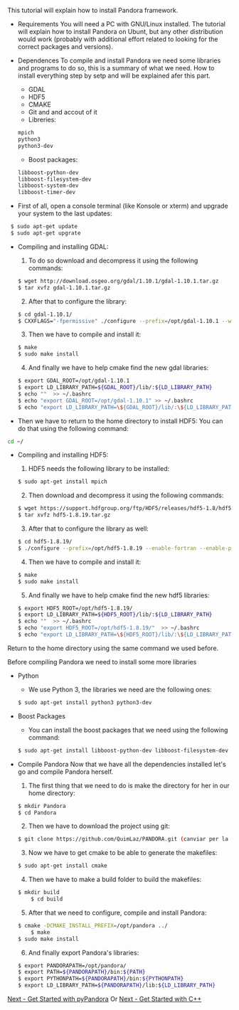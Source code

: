 
This tutorial will explain how to install Pandora framework.

- Requirements
You will need a PC with GNU/Linux installed. The tutorial will explain how to install Pandora on Ubunt, but any other distribution would work (probably with additional effort related to looking for the correct packages and versions).

- Dependences
To compile and install Pandora we need some libraries and programs to do so, this is a summary of what we need. How to install everything step by setp and will be explained afer this part.
	
	* GDAL
	* HDF5
	* CMAKE
	* Git and and accout of it
	* Libreries:
	```bash
	mpich
	python3 
	python3-dev
	```
	* Boost packages:
	```bash
	libboost-python-dev 
	libboost-filesystem-dev 
	libboost-system-dev 
	libboost-timer-dev
	```


- First of all, open a console terminal (like Konsole or xterm) and upgrade your system to the last updates:
```bash
 $ sudo apt-get update
 $ sudo apt-get upgrate
```

- Compiling and installing GDAL:
	1. To do so download and decompress it using the following commands:
	```bash
	$ wget http://download.osgeo.org/gdal/1.10.1/gdal-1.10.1.tar.gz
	$ tar xvfz gdal-1.10.1.tar.gz
	```

	2. After that to configure the library:
	```bash
	$ cd gdal-1.10.1/
	$ CXXFLAGS="-fpermissive" ./configure --prefix=/opt/gdal-1.10.1 --with-pcraster=internal --with-png=internal --with-libtiff=internal --with-geotiff=internal --with-jpeg=internal --with-gif=internal --with-netcdf=no --enable-debug
	```

	3. Then we have to compile and install it:
	```bash
	$ make
	$ sudo make install
	```

	4. And finally we have to help cmake find the new gdal libraries:
	```bash
	$ export GDAL_ROOT=/opt/gdal-1.10.1
	$ export LD_LIBRARY_PATH=${GDAL_ROOT}/lib/:${LD_LIBRARY_PATH}
	$ echo ""  >> ~/.bashrc
	$ echo "export GDAL_ROOT=/opt/gdal-1.10.1" >> ~/.bashrc	
	$ echo "export LD_LIBRARY_PATH=\${GDAL_ROOT}/lib/:\${LD_LIBRARY_PATH}" >> ~/.bashrc
	```
	
- Then we have to return to the home directory to install HDF5:
You can do that using the following command:
```bash
cd ~/
```

- Compiling and installing HDF5:
	1. HDF5 needs the following library to be installed:
	```bash
	$ sudo apt-get install mpich
	```
	2. Then download and decompress it using the following commands:
	```bash
	$ wget https://support.hdfgroup.org/ftp/HDF5/releases/hdf5-1.8/hdf5-1.8.19/src/hdf5-1.8.19.tar.gz	
	$ tar xvfz hdf5-1.8.19.tar.gz
	```

	3. After that to configure the library as well:
	```bash
	$ cd hdf5-1.8.19/
	$ ./configure --prefix=/opt/hdf5-1.8.19 --enable-fortran --enable-parallel --enable-debug=all	
	```

	4. Then we have to compile and install it:
	```bash
	$ make
	$ sudo make install
	```

	5. And finally we have to help cmake find the new hdf5 libraries:
	```bash
	$ export HDF5_ROOT=/opt/hdf5-1.8.19/
	$ export LD_LIBRARY_PATH=${HDF5_ROOT}/lib/:${LD_LIBRARY_PATH}
	$ echo ""  >> ~/.bashrc
	$ echo "export HDF5_ROOT=/opt/hdf5-1.8.19/"  >> ~/.bashrc
	$ echo "export LD_LIBRARY_PATH=\${HDF5_ROOT}/lib/:\${LD_LIBRARY_PATH}" >> ~/.bashrc
	```

Return to the home directory using the same command we used before.

Before compiling Pandora we need to install some more libraries

- Python
	* We use Python 3, the libraries we need are the following ones:
	```bash
	$ sudo apt-get install python3 python3-dev
	```

- Boost Packages
	* You can install the boost packages that we need using the following command:
	```bash
	$ sudo apt-get install libboost-python-dev libboost-filesystem-dev libboost-system-dev libboost-timer-dev
	```

- Compile Pandora
Now that we have all the dependencies installed let's go and compile Pandora herself.
	1. The first thing that we need to do is make the directory for her in our home directory:
	```bash
	$ mkdir Pandora
	$ cd Pandora
	```
	
	2. Then we have to download the project using git:
	```bash
	$ git clone https://github.com/QuimLaz/PANDORA.git (canviar per la master quan fem el merge)
	```

	3. Now we have to get cmake to be able to generate the makefiles:
	```bash
	$ sudo apt-get install cmake
	```
	
	4. Then we have to make a build folder to build the makefiles:
	```bash
	$ mkdir build
    	$ cd build
	```
	
	5. After that we need to configure, compile and install Pandora:
	```bash
	$ cmake -DCMAKE_INSTALL_PREFIX=/opt/pandora ../
    	$ make
	$ sudo make install
	```
	
	6. And finally export Pandora's libraries:
	```bash
	$ export PANDORAPATH=/opt/pandora/
	$ export PATH=${PANDORAPATH}/bin:${PATH}
	$ export PYTHONPATH=${PANDORAPATH}/bin:${PYTHONPATH}
	$ export LD_LIBRARY_PATH=${PANDORAPATH}/lib:${LD_LIBRARY_PATH}
	```

        
[Next - Get Started with pyPandora](01_getting_started_pyPandora.md)
Or [Next - Get Started with C++](02_getting_started_pandora.md)
